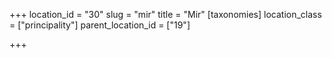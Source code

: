 +++
location_id = "30"
slug = "mir"
title = "Mir"
[taxonomies]
location_class = ["principality"]
parent_location_id = ["19"]

+++


